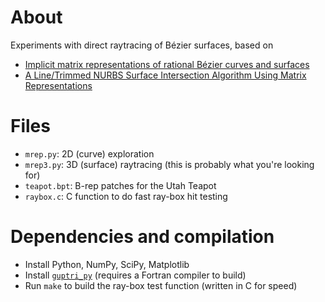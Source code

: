 # About
Experiments with direct raytracing of Bézier surfaces, based on

- [Implicit matrix representations of rational Bézier curves and surfaces](https://hal.inria.fr/hal-00847802/document)
- [A Line/Trimmed NURBS Surface Intersection Algorithm Using Matrix Representations](http://hal.cirad.fr/INRIASO/hal-01268109v1)

# Files
- `mrep.py`: 2D (curve) exploration
- `mrep3.py`: 3D (surface) raytracing (this is probably what you're looking for)
- `teapot.bpt`: B-rep patches for the Utah Teapot
- `raybox.c`: C function to do fast ray-box hit testing

# Dependencies and compilation
- Install Python, NumPy, SciPy, Matplotlib
- Install [`guptri_py`](https://github.com/mwageringel/guptri_py)
  (requires a Fortran compiler to build)
- Run `make` to build the ray-box test function (written in C for speed)

